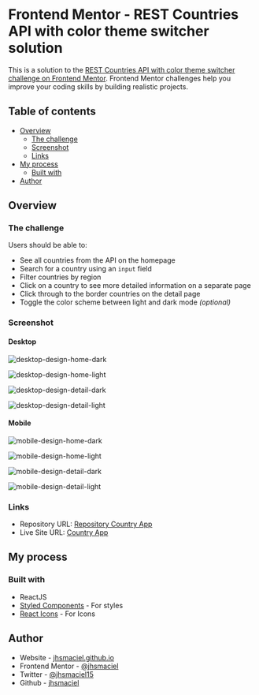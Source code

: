 # Frontend Mentor - REST Countries API with color theme switcher solution

This is a solution to the [REST Countries API with color theme switcher challenge on Frontend Mentor](https://www.frontendmentor.io/challenges/rest-countries-api-with-color-theme-switcher-5cacc469fec04111f7b848ca). Frontend Mentor challenges help you improve your coding skills by building realistic projects. 

## Table of contents

- [Overview](#overview)
  - [The challenge](#the-challenge)
  - [Screenshot](#screenshot)
  - [Links](#links)
- [My process](#my-process)
  - [Built with](#built-with)
- [Author](#author)

## Overview

### The challenge

Users should be able to:

- See all countries from the API on the homepage
- Search for a country using an `input` field
- Filter countries by region
- Click on a country to see more detailed information on a separate page
- Click through to the border countries on the detail page
- Toggle the color scheme between light and dark mode *(optional)*

### Screenshot

#### Desktop

![desktop-design-home-dark](./screenshot/desktop-design-home-dark.png)

![desktop-design-home-light](./screenshot/desktop-design-home-light.png)

![desktop-design-detail-dark](./screenshot/desktop-design-detail-dark.png)

![desktop-design-detail-light](./screenshot/desktop-design-detail-light.png)

#### Mobile

![mobile-design-home-dark](./screenshot/mobile-design-home-dark.png)

![mobile-design-home-light](./screenshot/mobile-design-home-light.png)

![mobile-design-detail-dark](./screenshot/mobile-design-detail-dark.png)

![mobile-design-detail-light](./screenshot/mobile-design-detail-light.png)

### Links

- Repository URL: [Repository Country App](https://github.com/jhsmaciel/country-app)
- Live Site URL: [Country App](https://jhsmaciel.github.io/country-app/)

## My process

### Built with

- ReactJS
- [Styled Components](https://styled-components.com/) - For styles
- [React Icons](https://react-icons.github.io/react-icons/) - For Icons

## Author

- Website - [jhsmaciel.github.io](jhsmaciel.github.io)
- Frontend Mentor - [@jhsmaciel](https://www.frontendmentor.io/profile/jhsmaciel)
- Twitter - [@jhsmaciel15](https://twitter.com/jhsmaciel15)
- Github  - [jhsmaciel](https://github.com/jhsmaciel)
